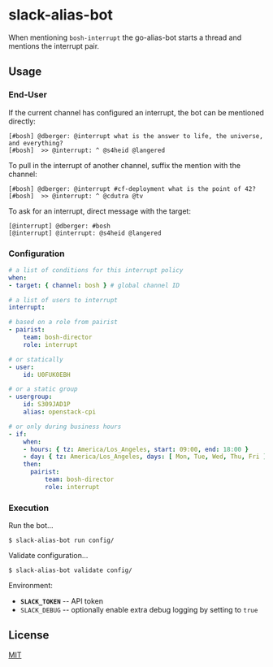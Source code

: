 # slack-alias-bot

When mentioning `bosh-interrupt` the go-alias-bot starts a thread and mentions the interrupt pair.


## Usage

### End-User

If the current channel has configured an interrupt, the bot can be mentioned directly:

    [#bosh] @dberger: @interrupt what is the answer to life, the universe, and everything?
    [#bosh]  >> @interrupt: ^ @s4heid @langered

To pull in the interrupt of another channel, suffix the mention with the channel:

    [#bosh] @dberger: @interrupt #cf-deployment what is the point of 42?
    [#bosh]  >> @interrupt: ^ @cdutra @tv

To ask for an interrupt, direct message with the target:

    [@interrupt] @dberger: #bosh
    [@interrupt] @interrupt: @s4heid @langered


### Configuration

```yaml
# a list of conditions for this interrupt policy
when:
- target: { channel: bosh } # global channel ID

# a list of users to interrupt
interrupt:

# based on a role from pairist
- pairist:
    team: bosh-director
    role: interrupt

# or statically
- user:
    id: U0FUK0EBH

# or a static group
- usergroup:
    id: S309JAD1P
    alias: openstack-cpi

# or only during business hours
- if:
    when:
    - hours: { tz: America/Los_Angeles, start: 09:00, end: 18:00 }
    - day: { tz: America/Los_Angeles, days: [ Mon, Tue, Wed, Thu, Fri ] }
    then:
      pairist:
          team: bosh-director
          role: interrupt
```

### Execution

Run the bot...

```
$ slack-alias-bot run config/
```

Validate configuration...

```
$ slack-alias-bot validate config/
```

Environment:

 * **`SLACK_TOKEN`** -- API token
 * `SLACK_DEBUG` -- optionally enable extra debug logging by setting to `true`


## License

[MIT](./LICENSE)
